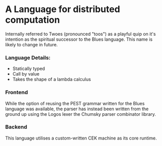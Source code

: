 # A Language for distributed computation

Internally referred to Twoes (pronounced "toos") as a playful quip on it's intention as the spiritual successor to the Blues language. This name is likely to change in future.

### Language Details:

- Statically typed
- Call by value
- Takes the shape of a lambda calculus

### Frontend

While the option of reusing the PEST grammar written for the Blues language was available, the parser has instead been written from the ground up using the Logos lexer the Chumsky parser combinator library.

### Backend

This language utilises a custom-written CEK machine as its core runtime.